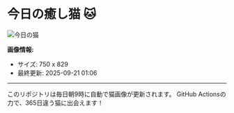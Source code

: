 # 今日の癒し猫 🐱

![今日の猫](https://cdn2.thecatapi.com/images/2i8.jpg)

**画像情報:**
- サイズ: 750 x 829
- 最終更新: 2025-09-21 01:06

---

このリポジトリは毎日朝9時に自動で猫画像が更新されます。
GitHub Actionsの力で、365日違う猫に出会えます！
